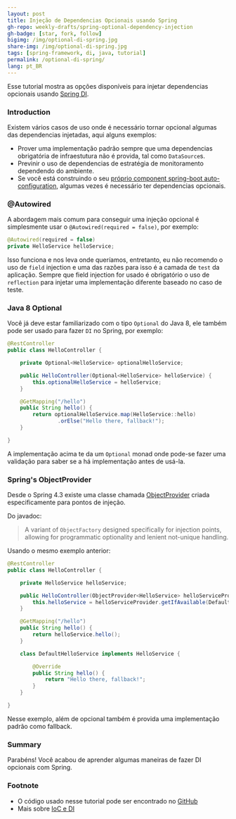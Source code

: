 ```yaml
---
layout: post
title: Injeção de Dependencias Opcionais usando Spring
gh-repo: weekly-drafts/spring-optional-dependency-injection
gh-badge: [star, fork, follow]
bigimg: /img/optional-di-spring.jpg
share-img: /img/optional-di-spring.jpg
tags: [spring-framework, di, java, tutorial]
permalink: /optional-di-spring/
lang: pt_BR
---
```


Esse tutorial mostra as opções disponíveis para injetar dependencias opcionais usando
[Spring DI](https://docs.spring.io/spring-boot/docs/current/reference/html/using-boot-spring-beans-and-dependency-injection.html).

### Introduction

Existem vários casos de uso onde é necessário tornar opcional algumas das dependencias injetadas, aqui alguns exemplos:

 * Prover uma implementação padrão sempre que uma dependencias obrigatória de infraestutura não é provida, tal como `DataSource`s.
 * Previnir o uso de dependencias de estratégia de monitoramento dependendo do ambiente.
 * Se você está construindo o seu [próprio component spring-boot auto-configuration](https://docs.spring.io/spring-boot/docs/current/reference/html/boot-features-developing-auto-configuration.html), algumas vezes é necessário ter dependencias opcionais.

### @Autowired

A abordagem mais comum para conseguir uma injeção opcional é simplesmente usar o `@Autowired(required = false)`, 
por exemplo:

```java
@Autowired(required = false)
private HelloService helloService;
```

Isso funciona e nos leva onde queríamos, entretanto, eu não recomendo o uso de `field` injection e uma das razões
para isso é a camada de `test` da aplicação. Sempre que field injection for usado é obrigatório o uso de `reflection`
para injetar uma implementação diferente baseado no caso de teste.

### Java 8 Optional

Você já deve estar familiarizado com o tipo `Optional` do Java 8, ele também pode ser usado para fazer `DI` no Spring,
por exemplo:

```java
@RestController
public class HelloController {

    private Optional<HelloService> optionalHelloService;

    public HelloController(Optional<HelloService> helloService) {
        this.optionalHelloService = helloService;
    }

    @GetMapping("/hello")
    public String hello() {
        return optionalHelloService.map(HelloService::hello)
                .orElse("Hello there, fallback!");
    }

}
```

A implementação acima te da um `Optional` monad onde pode-se fazer uma validação para saber se a há implementação
antes de usá-la.

### Spring's ObjectProvider

Desde o Spring 4.3 existe uma classe chamada [ObjectProvider](https://docs.spring.io/spring/docs/current/javadoc-api/org/springframework/beans/factory/ObjectProvider.html)
criada especificamente para pontos de injeção. 

Do javadoc:

>A variant of `ObjectFactory` designed specifically for injection points, allowing for programmatic optionality and lenient not-unique handling.

Usando o mesmo exemplo anterior:

```java
@RestController
public class HelloController {

    private HelloService helloService;

    public HelloController(ObjectProvider<HelloService> helloServiceProvider) {
        this.helloService = helloServiceProvider.getIfAvailable(DefaultHelloService::new);
    }

    @GetMapping("/hello")
    public String hello() {
        return helloService.hello();
    }

    class DefaultHelloService implements HelloService {

        @Override
        public String hello() {
            return "Hello there, fallback!";
        }
    }

}
```

Nesse exemplo, além de opcional também é provida uma implementação padrão como fallback.

### Summary
Parabéns! Você acabou de aprender algumas maneiras de fazer DI opcionais com Spring.

### Footnote
  - O código usado nesse tutorial pode ser encontrado no [GitHub](https://github.com/weekly-drafts/spring-optional-dependency-injection)
  - Mais sobre [IoC e DI](http://www.baeldung.com/inversion-control-and-dependency-injection-in-spring)